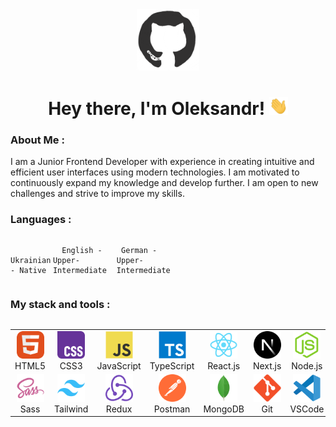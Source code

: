 <div id="header" align="center">

<img src="./assets/github.gif" width="100"/>

<h1>
Hey there, I'm Oleksandr!
<img src="./assets/giphy.gif" width="30px" alt="GIF">
</h1>

   </div>
  
### About Me :

I am a Junior Frontend Developer with experience in creating intuitive and efficient user interfaces using modern technologies. I am motivated to continuously expand my knowledge and develop further. I am open to new challenges and strive to improve my skills.

### Languages :

<div style="display: flex; align-items: flex-start; align: center">
<table  align="center">
  <tr>
    
      Ukrainian - Native
        
  </tr>

  <tr>
    
      English - Upper-Intermediate
        
  </tr>
  
  <tr>
    
     
     German - Upper-Intermediate
        
  </tr>
</table>
</div>

### My stack and tools :

<div style="display: flex; align-items: flex-start; align: center">
<table align="center">
  <tr>
     <td align="center"  width="88">
         <img src="./images/01-html5.svg" alt="HTML5" width="44" height="44"/>
      <br>HTML5
    </td>
    <td align="center" width="88">
        <img src="./images/02-css3.svg" alt="CSS3" width="44" height="44"/>
      <br>CSS3
    </td>
<td align="center" width="88">
         <img src="./images/03-javascript.svg" alt="JS" width="44" height="44"/>
      <br>JavaScript
    </td>
    <td align="center" width="88">
        <img src="./images/04-typescript.svg" alt="TS" width="44" height="44"/>
      <br>TypeScript
    </td>
    <td align="center" width="88">
        <img src="./images/06-react.svg" alt="React" width="44" height="44"/>
      <br>React.js
    </td>
    <td align="center" width="88">
        <img src="./images/07-nextjs.svg" alt="Next.js" width="44" height="44"/>
      <br>Next.js
    </td>
    <td align="center" width="88">
      <img src="./images/08-nodejs.svg" alt="Node.js" width="44" height="44"/>
      <br>Node.js
    </td>
  </tr>
    <td align="center" width="88">
        <img src="./images/10-sass.svg" alt="Sass" width="44" height="44"/>
      <br>Sass
    </td>
    <td align="center"  width="88">
        <img src="./images/12-tailwind.svg" alt="Tailwind" width="44" height="44"/>
      <br>Tailwind
    </td>
    <td align="center" width="88">
        <img src="./images/13-redux.svg" alt="Redux" width="44" height="44"/>
      <br>Redux
    </td>
      <td align="center" width="88">
        <img src="./images/14-postman.svg" alt="Postman" width="44" height="44"/>
      <br>Postman
    </td>
      </td>
      <td align="center" width="88">
        <img src="./images/15-mongodb.svg" alt="MongoDB" width="44" height="44"/>
      <br>MongoDB
     </td>
     <td align="center" width="88">
        <img src="./images/16-git.svg" alt="Git" width="44" height="44"/>
      <br>Git
    </td>
  <td align="center" width="88">
        <img src="./images/17-vscode.svg" alt="Visual Studio Code" width="44" height="44"/>
      <br>VSCode
     </td>
</table>
</div>
